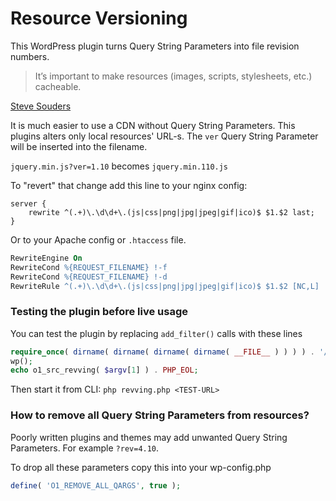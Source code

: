 # Resource Versioning

This WordPress plugin turns Query String Parameters into file revision numbers.

> It’s important to make resources (images, scripts, stylesheets, etc.) cacheable.

[Steve Souders](http://www.stevesouders.com/blog/2008/08/23/revving-filenames-dont-use-querystring/)

It is much easier to use a CDN without Query String Parameters.
This plugins alters only local resources' URL-s.
The `ver` Query String Parameter will be inserted into the filename.

`jquery.min.js?ver=1.10` becomes `jquery.min.110.js`

To "revert" that change add this line to your nginx config:

```nginx
server {
    rewrite ^(.+)\.\d\d+\.(js|css|png|jpg|jpeg|gif|ico)$ $1.$2 last;
}
```

Or to your Apache config or `.htaccess` file.

```apache
RewriteEngine On
RewriteCond %{REQUEST_FILENAME} !-f
RewriteCond %{REQUEST_FILENAME} !-d
RewriteRule ^(.+)\.\d\d+\.(js|css|png|jpg|jpeg|gif|ico)$ $1.$2 [NC,L]
```

### Testing the plugin before live usage

You can test the plugin by replacing `add_filter()` calls with these lines

```php
require_once( dirname( dirname( dirname( dirname( __FILE__ ) ) ) ) . '/wp-load.php' );
wp();
echo o1_src_revving( $argv[1] ) . PHP_EOL;
```

Then start it from CLI: `php revving.php <TEST-URL>`

### How to remove all Query String Parameters from resources?

Poorly written plugins and themes may add unwanted Query String Parameters.
For example `?rev=4.10`.

To drop all these parameters copy this into your wp-config.php

```php
define( 'O1_REMOVE_ALL_QARGS', true );
```
